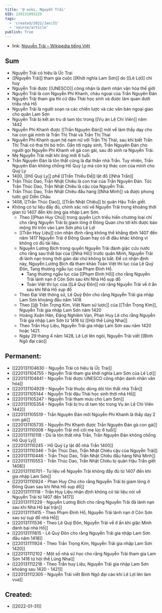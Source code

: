 ```yaml
---
title: '@ wiki, Nguyễn Trãi'
UID: 220131093229
tags:
  - 'created/2022/Jan/31'
  - 'source/article'
publish: True
---
```

- link: [Nguyễn Trãi – Wikipedia tiếng Việt](https://vi.wikipedia.org/wiki/Nguy%E1%BB%85n_Tr%C3%A3i)

## Sum
- Nguyễn Trãi có hiệu là Ức Trai
- [[Nguyễn Trãi]] tham gia cuộc [[Khởi nghĩa Lam Sơn]] do [[Lê Lợi]] chỉ huy
- Nguyễn Trãi được [[UNESCO]] công nhận là danh nhân văn hóa thế giới
- Nguyễn Trãi là con Nguyễn Phi Khanh, cháu ngoại của Trần Nguyên Đán
- Nguyễn Trãi tham gia thi cử đậu Thái học sinh và được làm quan dưới triều nhà Hồ
- Nguyễn Trãi là người soạn ra các chiến lược và các văn bản ngoại giao cho quân Lam Sơn
- Nguyễn Trãi bị kết án tru di tam tộc trong [[Vụ án Lệ Chi Viên]] năm 1442
- Nguyễn Phi Khanh được [[Trần Nguyên Đán]] mời về làm thầy dạy cho hai con gái mình là Trần Thị Thái và Trần Thị Thai
- Nguyễn Phi Khanh quan hệ nam nữ với Trần Thị Thái, sau khi biết Trần Thị Thái có thai thì bỏ trốn. Gần tới ngày sinh, Trần Nguyên Đán cho người gọi Nguyễn Phi Khanh về gả con gái, sau đó sinh ra Nguyễn Trãi.
- Mẹ Nguyễn Trãi mất khi ông mới 6 tuổi.
- Trần Nguyên Đán là tôn thất cũng là đại thần nhà Trần. Tuy nhiên, Trần Nguyên Đán không chống Hồ Quý Ly mà còn ký thác con của mình cho Quý Ly
- 1400, [[Hồ Quý Ly]] phế [[Trần Thiếu Đế]] lật đổ [[Nhà Trần]]
- Trần Thúc Dao, Trần Nhật Chiêu là con trai của Trần Nguyên Đán. Tức Trần Thúc Dao, Trần Nhật Chiêu là cậu của Nguyễn Trãi.
- Trần Thúc Dao, Trần Nhật Chiêu đầu hàng [[Nhà Minh]] và được phong tước giữ Diễn Châu
- 1408, [[Trần Thúc Dao]], [[Trần Nhật Chiêu]] bị quân Hậu Trần giết.
- Không có tư liệu đầy đủ, chính xác nói về Nguyễn Trãi trong khoảng thời gian từ 1407 đến khi ông gia nhập Lam Sơn.
	- Theo [[Phan Huy Chú]] trong quyển Lịch triều hiến chương loại chí cho rằng Nguyễn Trãi bị giam lỏng ở Đông Quan cho tới khi được báo mộng thì trốn vào Lam Sơn phù Lê Lợi
	- [[Trần Huy Liệu]] còn nhận định rằng không thể khẳng định 1407 đến năm 1417 Nguyễn Trãi ở Đông Quan hay có đi đâu khác không vì không có đủ tài liệu.
	- Nguyễn Lương Bích trong quyển Nguyễn Trãi đánh giặc cứu nước cho rằng sau thất bại của [[Nhà Hồ]] trước quân Minh, Nguyễn Trãi đi lánh nạn trong thời gian dài chứ không bị bắt. Để có nhận định này, Nguyễn Lương Bích đã tham khảo Toàn Việt thi lục của Lê Quý Đôn, Tang thương ngẫu lục của Phạm Đình Hổ.
		- Tang thương ngẫu lục của [[Phạm Đình Hổ]] cho rằng Nguyễn Trãi lánh nạn ở Côn Sơn sau khi Nhà Hồ sụp đổ
		- Toàn Việt thi lục của [[Lê Quý Đôn]] nói rằng Nguyễn Trãi về ở ẩn sau khi Nhà Hồ sụp đổ
	- Theo Đại Việt thông sử, Lê Quý Đôn cho rằng Nguyễn Trãi gia nhập Lam Sơn khoảng đầu năm 1418
	- Theo [[@ Trần Trọng Kim, Việt Nam sử lược]] của [[Trần Trọng Kim]], Nguyễn Trãi gia nhập Lam Sơn năm 1420
	-  Hoàng Xuân Hãn, Đặng Nghiêm Vạn, Phan Huy Lê cho rằng Nguyễn Trãi gia nhập Lam Sơn từ 1416 từ [[Hội thề Lũng Nhai]]
	- Theo Trần Huy Liệu, Nguyễn Trãi gia nhập Lam Sơn sau năm 1420 hoặc 1421.
	- Ngày 29 tháng 4 năm 1428, Lê Lợi lên ngôi, Nguyễn Trãi viết [[Bình Ngô đại cáo]]

## Permanent:
- [[220131104630 - Nguyễn Trãi có hiệu là Ức Trai]]
- [[220131104755 - Nguyễn Trãi tham gia khởi nghĩa Lam Sơn của Lê Lợi]]
- [[220131104841 - Nguyễn Trãi được UNESCO công nhận danh nhân văn hóa]]
- [[220131104929 - Nguyễn Trãi thuộc dòng dõi tôn thất nhà Trần]]
- [[220131105144 - Nguyễn Trãi đậu Thái học sinh thời nhà Hồ]]
- [[220131105247 - Nguyễn Trãi tham mưu cho Lam Sơn]]
- [[220131105354 - Nguyễn Trãi bị tru di tam tộc trong Vụ án Lệ Chi Viên 1442]]
- [[220131105519 - Trần Nguyên Đán mời Nguyễn Phi Khanh là thầy dạy 2 con gái]]
- [[220131105735 - Nguyễn Phi Khanh được Trần Nguyên Đán gả con gái]]
- [[220131110008 - Nguyễn Trãi mồ côi mẹ lúc 6 tuổi]]
- [[220131110118 - Dù là tôn thất nhà Trần, Trần Nguyên Đán không chống Hồ Quý Ly]]
- [[220131110245 - Hồ Quý Ly lật đổ nhà Trần 1400]]
- [[220131110346 - Trần Thúc Dao, Trần Nhật Chiêu cậu của Nguyễn Trãi]]
- [[220131110446 - Trần Thúc Dao, Trần Nhật Chiêu đầu hàng Nhà Minh]]
- [[220131110553 - Trần Thúc Dao, Trần Nhật Chiêu bị quân Hậu Trần giết 1408]]
- [[220131110701 - Tư liệu về Nguyễn Trãi không đầy đủ từ 1407 đến khi gia nhập Lam Sơn]]
- [[220131110924 - Phan Huy Chú cho rằng Nguyễn Trãi bị giam lỏng ở Đông Quan sau khi Nhà Hồ sụp đổ]]
- [[220131111118 - Trần Huy Liệu nhận định không có tài liệu nói về Nguyễn Trãi từ 1407 đến 1417]]
- [[220131111229 - Nguyễn Lương Bích cho rằng Nguyễn Trãi đã lánh nạn sau khi Nhà Hồ bại trận]]
- [[220131111415 - Theo Phạm Đình Hổ, Nguyễn Trãi lánh nạn ở Côn Sơn sau sự sụp đổ nhà Hồ]]
- [[220131111536 - Theo Lê Quý Đôn, Nguyễn Trãi về ở ẩn khi giặc Minh đánh bại nhà Hồ]]
- [[220131111815 - Lê Quý Đôn cho rằng Nguyễn Trãi gia nhập Lam Sơn đầu năm 1418]]
- [[220131111924 - Theo Trần Trọng Kim, Nguyễn Trãi gia nhập Lam Sơn 1420]]
- [[220131112102 - Một số nhà sử học cho rằng Nguyễn Trãi tham gia Lam Sơn 1416 từ hội thề Lũng Nhai]]
- [[220131112216 - Theo Trần huy Liệu, Nguyễn Trãi gia nhập Lam Sơn khoảng sau 1420 - 1421]]
- [[220131112305 - Nguyễn Trãi viết Bình Ngô đại cáo khi Lê Lợi lên làm vua]]
## Created:
- [[2022-01-31]]
